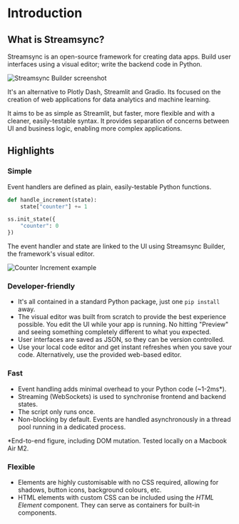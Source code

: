 ﻿# Introduction

## What is Streamsync?

Streamsync is an open-source framework for creating data apps. Build user interfaces using a visual editor; write the backend code in Python.

![Streamsync Builder screenshot](/sc1.png)

It's an alternative to Plotly Dash, Streamlit and Gradio. Its focused on the creation of web applications for data analytics and machine learning.

It aims to be as simple as Streamlit, but faster, more flexible and with a cleaner, easily-testable syntax. It provides separation of concerns between UI and business logic, enabling more complex applications.

## Highlights

### Simple
Event handlers are defined as plain, easily-testable Python functions.

```py
def handle_increment(state):
    state["counter"] += 1

ss.init_state({
    "counter": 0
})
```

The event handler and state are linked to the UI using Streamsync Builder, the framework's visual editor.

![Counter Increment example](/introduction.counter.gif)

### Developer-friendly
- It's all contained in a standard Python package, just one `pip install` away.
- The visual editor was built from scratch to provide the best experience possible. You edit the UI while your app is running. No hitting "Preview" and seeing something completely different to what you expected.
- User interfaces are saved as JSON, so they can be version controlled.
- Use your local code editor and get instant refreshes when you save your code. Alternatively, use the provided web-based editor.

### Fast
- Event handling adds minimal overhead to your Python code (~1-2ms*).
- Streaming (WebSockets) is used to synchronise frontend and backend states.
- The script only runs once.
- Non-blocking by default. Events are handled asynchronously in a thread pool running in a dedicated process.

*End-to-end figure, including DOM mutation. Tested locally on a Macbook Air M2.

### Flexible
- Elements are highly customisable with no CSS required, allowing for shadows, button icons, background colours, etc.
- HTML elements with custom CSS can be included using the _HTML Element_ component. They can serve as containers for built-in components.
  

